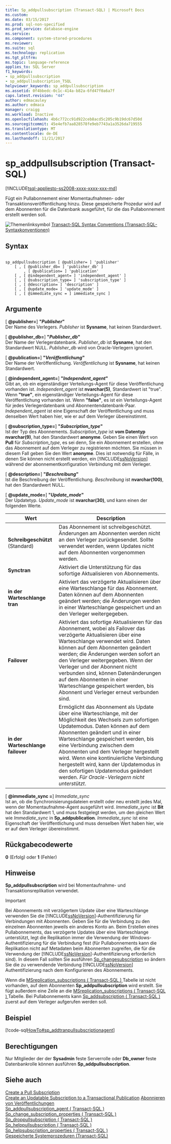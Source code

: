 ```yaml
---
title: Sp_addpullsubscription (Transact-SQL) | Microsoft Docs
ms.custom: 
ms.date: 03/15/2017
ms.prod: sql-non-specified
ms.prod_service: database-engine
ms.service: 
ms.component: system-stored-procedures
ms.reviewer: 
ms.suite: sql
ms.technology: replication
ms.tgt_pltfrm: 
ms.topic: language-reference
applies_to: SQL Server
f1_keywords:
- sp_addpullsubscription
- sp_addpullsubscription_TSQL
helpviewer_keywords: sp_addpullsubscription
ms.assetid: 0f4bbedc-0c1c-414a-b82a-6fd47f0a6a7f
caps.latest.revision: "44"
author: edmacauley
ms.author: edmaca
manager: craigg
ms.workload: Inactive
ms.openlocfilehash: 4b6c772cc91d922ceb8acd5c205c9b19dc67d50d
ms.sourcegitcommit: 45e4efb7aa828578fe9eb7743a1a3526da719555
ms.translationtype: MT
ms.contentlocale: de-DE
ms.lasthandoff: 11/21/2017
---
```

# <a name="spaddpullsubscription-transact-sql"></a>sp_addpullsubscription (Transact-SQL)
[!INCLUDE[tsql-appliesto-ss2008-xxxx-xxxx-xxx-md](../../includes/tsql-appliesto-ss2008-xxxx-xxxx-xxx-md.md)]

  Fügt ein Pullabonnement einer Momentaufnahmen- oder Transaktionsveröffentlichung hinzu. Diese gespeicherte Prozedur wird auf dem Abonnenten für die Datenbank ausgeführt, für die das Pullabonnement erstellt werden soll.  
  
 ![Themenlinksymbol](../../database-engine/configure-windows/media/topic-link.gif "Topic link icon") [Transact-SQL Syntax Conventions (Transact-SQL-Syntaxkonventionen)](../../t-sql/language-elements/transact-sql-syntax-conventions-transact-sql.md)  
  
## <a name="syntax"></a>Syntax  
  
```  
  
sp_addpullsubscription [ @publisher= ] 'publisher'  
    [ , [ @publisher_db= ] 'publisher_db' ]  
        , [ @publication= ] 'publication'  
    [ , [ @independent_agent= ] 'independent_agent' ]  
    [ , [ @subscription_type= ] 'subscription_type' ]  
    [ , [ @description= ] 'description' ]  
    [ , [ @update_mode= ] 'update_mode' ]  
    [ , [ @immediate_sync = ] immediate_sync ]  
```  
  
## <a name="arguments"></a>Argumente  
 [  **@publisher=**] **"***Publisher***"**  
 Der Name des Verlegers. *Publisher* ist **Sysname**, hat keinen Standardwert.  
  
 [  **@publisher_db=**] **"***Publisher_db***"**  
 Der Name der Verlegerdatenbank. *Publisher_db* ist **Sysname**, hat den Standardwert NULL. *Publisher_db* wird von Oracle-Verlegern ignoriert.  
  
 [  **@publication=**] **"***Veröffentlichung***"**  
 Der Name der Veröffentlichung. *Veröffentlichung* ist **Sysname**, hat keinen Standardwert.  
  
 [  **@independent_agent=**] **"***Independent_agent***"**  
 Gibt an, ob ein eigenständiger Verteilungs-Agent für diese Veröffentlichung vorhanden ist. *Independent_agent* ist **nvarchar(5)**, Standardwert ist "true". Wenn **"true"**, ein eigenständiger Verteilungs-Agent für diese Veröffentlichung vorhanden ist. Wenn **"false"**, es ist ein Verteilungs-Agent für jedes Verlegerdatenbank und Abonnentendatenbank-Paar. *Independent_agent* ist eine Eigenschaft der Veröffentlichung und muss denselben Wert haben hier, wie er auf dem Verleger übereinstimmt.  
  
 [  **@subscription_type=**] **"***Subscription_type***"**  
 Ist der Typ des Abonnements. *Subscription_type* ist **vom Datentyp nvarchar(9)**, hat den Standardwert **anonyme**. Geben Sie einen Wert von **Pull** für *Subscription_type*, es sei denn, Sie ein Abonnement erstellen, ohne das Abonnement auf dem Verleger zu registrieren möchten. Sie müssen in diesem Fall geben Sie den Wert **anonyme**. Dies ist notwendig für Fälle, in denen Sie können nicht erstellt werden, ein [!INCLUDE[ssNoVersion](../../includes/ssnoversion-md.md)] während der abonnementkonfiguration Verbindung mit dem Verleger.  
  
 [  **@description=**] **"***Beschreibung***"**  
 Ist die Beschreibung der Veröffentlichung. *Beschreibung* ist **nvarchar(100)**, hat den Standardwert NULL.  
  
 [  **@update_mode=**] **"***Update_mode***"**  
 Der Updatetyp. *Update_mode* ist **nvarchar(30)**, und kann einen der folgenden Werte.  
  
|Wert|Description|  
|-----------|-----------------|  
|**Schreibgeschützt** (Standard)|Das Abonnement ist schreibgeschützt. Änderungen am Abonnenten werden nicht an den Verleger zurückgesendet. Sollte verwendet werden, wenn Updates nicht auf dem Abonnenten vorgenommen werden.|  
|**Synctran**|Aktiviert die Unterstützung für das sofortige Aktualisieren von Abonnements.|  
|**in der Warteschlange tran**|Aktiviert das verzögerte Aktualisieren über eine Warteschlange für das Abonnement. Daten können auf dem Abonnenten geändert werden; die Änderungen werden in einer Warteschlange gespeichert und an den Verleger weitergegeben.|  
|**Failover**|Aktiviert das sofortige Aktualisieren für das Abonnement, wobei als Failover das verzögerte Aktualisieren über eine Warteschlange verwendet wird. Daten können auf dem Abonnenten geändert werden; die Änderungen werden sofort an den Verleger weitergegeben. Wenn der Verleger und der Abonnent nicht verbunden sind, können Datenänderungen auf dem Abonnenten in einer Warteschlange gespeichert werden, bis Abonnent und Verleger erneut verbunden sind.|  
|**in der Warteschlange failover**|Ermöglicht das Abonnement als Update über eine Warteschlange, mit der Möglichkeit des Wechsels zum sofortigen Updatemodus. Daten können auf dem Abonnenten geändert und in einer Warteschlange gespeichert werden, bis eine Verbindung zwischen dem Abonnenten und dem Verleger hergestellt wird. Wenn eine kontinuierliche Verbindung hergestellt wird, kann der Updatemodus in den sofortigen Updatemodus geändert werden. *Für Oracle-Verlegern nicht unterstützt*.|  
  
 [  **@immediate_sync =**] *Immediate_sync*  
 Ist an, ob die Synchronisierungsdateien erstellt oder neu erstellt jedes Mal, wenn der Momentaufnahme-Agent ausgeführt wird. *Immediate_sync* ist **Bit** hat den Standardwert 1, und muss festgelegt werden, um den gleichen Wert wie *Immediate_sync* in **Sp_addpublication**. *Immediate_sync* ist eine Eigenschaft der Veröffentlichung und muss denselben Wert haben hier, wie er auf dem Verleger übereinstimmt.  
  
## <a name="return-code-values"></a>Rückgabecodewerte  
 **0** (Erfolg) oder **1** (Fehler)  
  
## <a name="remarks"></a>Hinweise  
 **Sp_addpullsubscription** wird bei Momentaufnahme- und Transaktionsreplikation verwendet.  
  
> [!IMPORTANT]  
>  Bei Abonnements mit verzögertem Update über eine Warteschlange verwenden Sie die [!INCLUDE[ssNoVersion](../../includes/ssnoversion-md.md)]-Authentifizierung für Verbindungen mit Abonnenten. Geben Sie für die Verbindung zu den einzelnen Abonnenten jeweils ein anderes Konto an. Beim Erstellen eines Pullabonnements, das verzögerte Updates über eine Warteschlange unterstützt, legt die Replikation immer die Verwendung der Windows-Authentifizierung für die Verbindung fest (für Pullabonnements kann die Replikation nicht auf Metadaten beim Abonnenten zugreifen, die für die Verwendung der [!INCLUDE[ssNoVersion](../../includes/ssnoversion-md.md)]-Authentifizierung erforderlich sind). In diesem Fall sollten Sie ausführen [Sp_changesubscription](../../relational-databases/system-stored-procedures/sp-changesubscription-transact-sql.md) so ändern Sie die zu verwendende Verbindung [!INCLUDE[ssNoVersion](../../includes/ssnoversion-md.md)] Authentifizierung nach dem Konfigurieren des Abonnements.  
  
 Wenn die [MSreplication_subscriptions &#40; Transact-SQL &#41; ](../../relational-databases/system-tables/msreplication-subscriptions-transact-sql.md) Tabelle ist nicht vorhanden, auf dem Abonnenten **Sp_addpullsubscription** wird erstellt. Sie fügt außerdem eine Zeile an die [MSreplication_subscriptions &#40; Transact-SQL &#41; ](../../relational-databases/system-tables/msreplication-subscriptions-transact-sql.md) Tabelle. Bei Pullabonnements kann [Sp_addsubscription &#40; Transact-SQL &#41; ](../../relational-databases/system-stored-procedures/sp-addsubscription-transact-sql.md) zuerst auf dem Verleger aufgerufen werden soll.  
  
## <a name="example"></a>Beispiel  
 [!code-sql[HowTo#sp_addtranpullsubscriptionagent](../../relational-databases/replication/codesnippet/tsql/sp-addpullsubscription-t_1.sql)]  
  
## <a name="permissions"></a>Berechtigungen  
 Nur Mitglieder der der **Sysadmin** feste Serverrolle oder **Db_owner** feste Datenbankrolle können ausführen **Sp_addpullsubscription**.  
  
## <a name="see-also"></a>Siehe auch  
 [Create a Pull Subscription](../../relational-databases/replication/create-a-pull-subscription.md)   
 [Create an Updatable Subscription to a Transactional Publication](../../relational-databases/replication/publish/create-updatable-subscription-to-transactional-publication.md) [Abonnieren von Veröffentlichungen](../../relational-databases/replication/subscribe-to-publications.md)   
 [Sp_addpullsubscription_agent &#40; Transact-SQL &#41;](../../relational-databases/system-stored-procedures/sp-addpullsubscription-agent-transact-sql.md)   
 [Sp_change_subscription_properties &#40; Transact-SQL &#41;](../../relational-databases/system-stored-procedures/sp-change-subscription-properties-transact-sql.md)   
 [Sp_droppullsubscription &#40; Transact-SQL &#41;](../../relational-databases/system-stored-procedures/sp-droppullsubscription-transact-sql.md)   
 [Sp_helppullsubscription &#40; Transact-SQL &#41;](../../relational-databases/system-stored-procedures/sp-helppullsubscription-transact-sql.md)   
 [Sp_helpsubscription_properties &#40; Transact-SQL &#41;](../../relational-databases/system-stored-procedures/sp-helpsubscription-properties-transact-sql.md)   
 [Gespeicherte Systemprozeduren &#40;Transact-SQL&#41;](../../relational-databases/system-stored-procedures/system-stored-procedures-transact-sql.md)  
  
  
